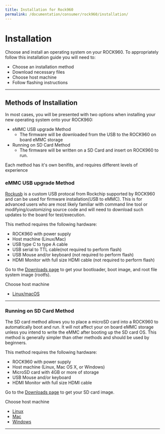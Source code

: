 ```yaml
---
title: Installation for Rock960
permalink: /documentation/consumer/rock960/installation/
---
```


# Installation

Choose and install an operating system on your ROCK960. To appropriately follow this installation guide you will need to:

- Choose an installation method
- Download necessary files
- Choose host machine
- Follow flashing instructions

***

## Methods of Installation

In most cases, you will be presented with two options when installing your new operating system onto your ROCK960:

- eMMC USB upgrade Method
    - The firmware will be downloaded from the USB to the ROCK960 on board eMMC storage
- Running on SD Card Method
    - The firmware will be written on a SD Card and insert on ROCK960 to run.

Each method has it's own benifits, and requires different levels of experience

### eMMC USB upgrade Method

[Rockusb](http://opensource.rock-chips.com/wiki_Rockusb) is a custom USB protocal from Rockchip supported by ROCK960 and can be used for firmware installation(USB to eMMC). This is for advanced users who are most likely familiar with command line tool or modifying/customizing source code and will need to download such updates to the board for test/execution.

This method requires the following hardware:

- ROCK960 with power supply
- Host machine (Linux/Mac)
- USB type C to type A cable
- USB serial to TTL cable(not required to perform flash)
- USB Mouse and/or keyboard (not required to perform flash)
- HDMI Monitor with full size HDMI cable (not required to perform flash)

Go to the [Downloads page](../downloads/README.md) to get your bootloader, boot image, and root file system image (rootfs).

Choose host machine

- [Linux/macOS](linux-mac-rkdeveloptool.md)

***

### Running on SD Card Method

The SD card method allows you to place a microSD card into a ROCK960 to automatically boot and run. It will not affect your on board eMMC storage unless you intend to write the eMMC after booting up the SD card OS. This method is generally simpler than other methods and should be used by beginners.

This method requires the following hardware:

- ROCK960 with power supply
- Host machine (Linux, Mac OS X, or Windows)
- MicroSD card with 4GB or more of storage
- USB Mouse and/or keyboard
- HDMI Monitor with full size HDMI cable

Go to the [Downloads page](../downloads/README.md) to get your SD card image.

Choose host machine

- [Linux](linux-sd.md)
- [Mac](mac-sd.md)
- [Windows](windows-sd.md)

***

